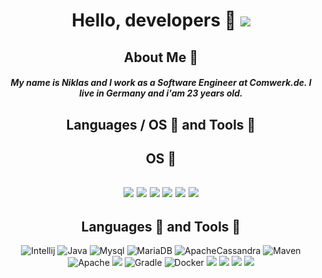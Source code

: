 <div align="center">
  
# Hello, developers 🥰 ![](https://komarev.com/ghpvc/?username=mintUI9976&style=flat-square&color=blueviolet) 

## About Me 📣
##### My name is Niklas and I work as a Software Engineer at Comwerk.de. I live in Germany and i'am 23 years old.
  
## Languages / OS 🚩 and Tools 🔨
## OS 🏴󠁮󠁧󠁯󠁳󠁿
![](https://img.shields.io/badge/-Windows-blue?style=flat-square&logo=windows&logoColor=white) ![](https://img.shields.io/badge/-Ubuntu-purple?style=flat-square&logo=ubuntu&logoColor=white) ![](https://img.shields.io/badge/-Zorin-blue?style=flat-square&logo=zorin&logoColor=white) ![](https://img.shields.io/badge/-Debian-red?style=flat-square&logo=Debian&logoColor=white) ![](https://img.shields.io/badge/-Alpine-blue?style=flat-square&logo=Alpine-Linux&logoColor=white) ![](https://img.shields.io/badge/-Deepin-blue?style=flat-square&logo=Deepin&logoColor=white)
---------------------------------------------------------
## Languages 🏴󠁮󠁧󠁯󠁳󠁿 and Tools 🔨

![Intellij](https://img.shields.io/badge/EDITOR-Intellij-blue?style=flat-square&logo=intellij-idea&logoColor=white)
![Java](https://img.shields.io/badge/CODE-Java-red?style=flat-square&logo=java&logoColor=white) ![Mysql](https://img.shields.io/badge/TOOLS-MySQL-yellow?style=flat-square&logo=mysql&logoColor=white) ![MariaDB](https://img.shields.io/badge/TOOLS-MariaDB-yellow?style=flat-square&logo=MariaDB&logoColor=white) ![ApacheCassandra](https://img.shields.io/badge/TOOLS-ApacheCassandra-yellow?style=flat-square&logo=ApacheCassandra&logoColor=white) ![Maven](https://img.shields.io/badge/TOOLS-Maven-yellow?style=flat-square&logo=apache-maven&logoColor=white) ![Apache](https://img.shields.io/badge/TOOLS-Apache-red?style=flat-square&logo=apache-maven&logoColor=white)
![](https://img.shields.io/badge/TOOLS-Nginx-green?style=flat-square&logo=Nginx&logoColor=white)
![Gradle](https://img.shields.io/badge/TOOLS-Gradle-blue?style=flat-square&logo=gradle&logoColor=white) ![Docker](https://img.shields.io/badge/TOOLS-Docker-blue?style=flat-square&logo=Docker&logoColor=white) ![](https://img.shields.io/badge/TOOLS-PHP-purple?style=flat-square&logo=PHP&logoColor=white)
![](https://img.shields.io/badge/FRAMEWORK-Laravel-red?style=flat-square&logo=Laravel&logoColor=white)
![](https://img.shields.io/badge/FRAMEWORK-Spring-green?style=flat-square&logo=Spring&logoColor=white)
![](https://img.shields.io/badge/STYLEESHEETS-Google-white?style=flat-square&logo=Google&logoColor=white)
  
</div>





